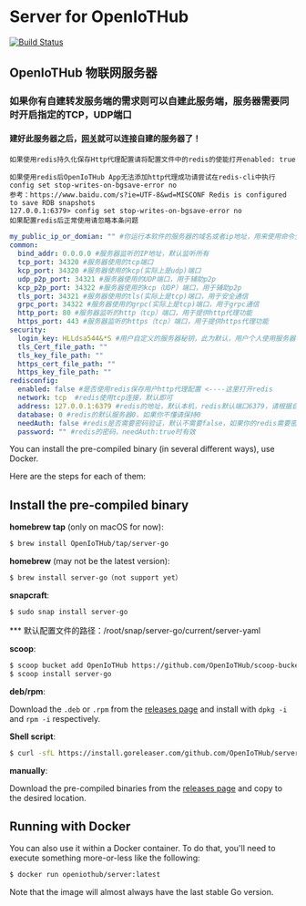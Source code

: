 # Server for OpenIoTHub
[![Build Status](https://travis-ci.com/OpenIoTHub/server-go.svg?branch=master)](https://travis-ci.com/OpenIoTHub/server-go)
## OpenIoTHub 物联网服务器

### 如果你有自建转发服务端的需求则可以自建此服务端，服务器需要同时开启指定的TCP，UDP端口
#### 建好此服务器之后，[网关](https://github.com/OpenIoTHub/gateway-go/releases )就可以连接自建的服务器了！

```
如果使用redis持久化保存Http代理配置请将配置文件中的redis的使能打开enabled: true
```
```
如果使用redis后OpenIoTHub App无法添加http代理成功请尝试在redis-cli中执行config set stop-writes-on-bgsave-error no
参考：https://www.baidu.com/s?ie=UTF-8&wd=MISCONF Redis is configured to save RDB snapshots
127.0.0.1:6379> config set stop-writes-on-bgsave-error no
如果配置redis后正常使用请忽略本条问题
```

```yaml
my_public_ip_or_domian: "" #你运行本软件的服务器的域名或者ip地址，用来使用命令生成token时有用
common:
  bind_addr: 0.0.0.0 #服务器监听的IP地址，默认监听所有
  tcp_port: 34320 #服务器使用的tcp端口
  kcp_port: 34320 #服务器使用的kcp(实际上是udp)端口
  udp_p2p_port: 34321 #服务器使用的UDP端口，用于辅助p2p
  kcp_p2p_port: 34322 #服务器使用的kcp（UDP）端口，用于辅助p2p
  tls_port: 34321 #服务器使用的tls(实际上是tcp)端口，用于安全通信
  grpc_port: 34322 #服务器使用的grpc(实际上是tcp)端口，用于grpc通信
  http_port: 80 #服务器监听的http（tcp）端口，用于提供http代理功能
  https_port: 443 #服务器监听的https（tcp）端口，用于提供https代理功能
security:
  login_key: HLLdsa544&*S #用户自定义的服务器秘钥，此为默认，用户个人使用服务器请修改
  tls_Cert_file_path: ""
  tls_key_file_path: ""
  https_cert_file_path: ""
  https_key_file_path: ""
redisconfig:
  enabled: false #是否使用redis保存用户http代理配置 <----这里打开redis
  network: tcp  #redis使用tcp连接，默认即可
  address: 127.0.0.1:6379 #redis的地址，默认本机，redis默认端口6379，请根据自己的redis配置
  database: 0 #redis的默认服务器0，如果你不懂请保持0
  needAuth: false #redis是否需要密码验证，默认不需要false，如果你的redis需要密码请将false改为true并配置下面password为redis密码
  password: "" #redis的密码，needAuth:true时有效
```

You can install the pre-compiled binary (in several different ways),
use Docker.

Here are the steps for each of them:

## Install the pre-compiled binary

**homebrew tap** (only on macOS for now):

```sh
$ brew install OpenIoTHub/tap/server-go
```

**homebrew** (may not be the latest version):

```sh
$ brew install server-go（not support yet）
```

**snapcraft**:

```sh
$ sudo snap install server-go
```
*** 默认配置文件的路径：/root/snap/server-go/current/server-yaml

**scoop**:

```sh
$ scoop bucket add OpenIoTHub https://github.com/OpenIoTHub/scoop-bucket.git
$ scoop install server-go
```

**deb/rpm**:

Download the `.deb` or `.rpm` from the [releases page][releases] and
install with `dpkg -i` and `rpm -i` respectively.

**Shell script**:

```sh
$ curl -sfL https://install.goreleaser.com/github.com/OpenIoTHub/server-go.sh | sh
```

**manually**:

Download the pre-compiled binaries from the [releases page][releases] and
copy to the desired location.

## Running with Docker

You can also use it within a Docker container. To do that, you'll need to
execute something more-or-less like the following:

```sh
$ docker run openiothub/server:latest
```

Note that the image will almost always have the last stable Go version.

[releases]: https://github.com/OpenIoTHub/server-go/releases
